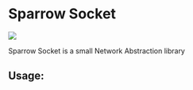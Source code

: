 # Sparrow Socket

<a href='https://jenkins.shodan.fyi/job/SocketSparrow/'><img src='https://jenkins.shodan.fyi/buildStatus/icon?job=SocketSparrow'></a>

Sparrow Socket is a small Network Abstraction library

## Usage:
